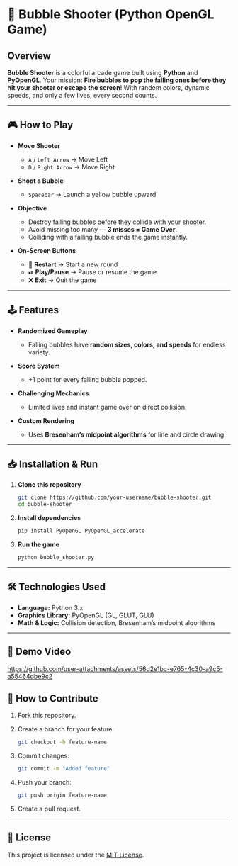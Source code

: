 # 🔵 Bubble Shooter (Python OpenGL Game)

## Overview

**Bubble Shooter** is a colorful arcade game built using **Python** and **PyOpenGL**.
Your mission: **Fire bubbles to pop the falling ones before they hit your shooter or escape the screen**!
With random colors, dynamic speeds, and only a few lives, every second counts.

---

## 🎮 How to Play

* **Move Shooter**

  * `A` / `Left Arrow` → Move Left
  * `D` / `Right Arrow` → Move Right

* **Shoot a Bubble**

  * `Spacebar` → Launch a yellow bubble upward

* **Objective**

  * Destroy falling bubbles before they collide with your shooter.
  * Avoid missing too many — **3 misses = Game Over**.
  * Colliding with a falling bubble ends the game instantly.

* **On-Screen Buttons**

  * 🔄 **Restart** → Start a new round
  * ⏯ **Play/Pause** → Pause or resume the game
  * ❌ **Exit** → Quit the game

---

## 🕹 Features

* **Randomized Gameplay**

  * Falling bubbles have **random sizes, colors, and speeds** for endless variety.

* **Score System**

  * +1 point for every falling bubble popped.

* **Challenging Mechanics**

  * Limited lives and instant game over on direct collision.

* **Custom Rendering**

  * Uses **Bresenham’s midpoint algorithms** for line and circle drawing.

---

## 📥 Installation & Run

1. **Clone this repository**

   ```bash
   git clone https://github.com/your-username/bubble-shooter.git
   cd bubble-shooter
   ```

2. **Install dependencies**

   ```bash
   pip install PyOpenGL PyOpenGL_accelerate
   ```

3. **Run the game**

   ```bash
   python bubble_shooter.py
   ```

---

## 🛠 Technologies Used

* **Language:** Python 3.x
* **Graphics Library:** PyOpenGL (GL, GLUT, GLU)
* **Math & Logic:** Collision detection, Bresenham’s midpoint algorithms

---

## 🎥 Demo Video



https://github.com/user-attachments/assets/56d2e1bc-e765-4c30-a9c5-a55464dbe9c2



## 🤝 How to Contribute

1. Fork this repository.
2. Create a branch for your feature:

   ```bash
   git checkout -b feature-name
   ```
3. Commit changes:

   ```bash
   git commit -m "Added feature"
   ```
4. Push your branch:

   ```bash
   git push origin feature-name
   ```
5. Create a pull request.

---

## 📜 License

This project is licensed under the [MIT License](https://opensource.org/licenses/MIT).
